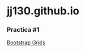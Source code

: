 # jj130.github.io
<h3>Practica #1</h3>
<a href="https://jj130.github.io/Practica%20Bootstrap%201/Practica%20Bootstrap%201.html">Bootstrap Grids</a>
